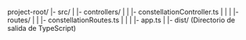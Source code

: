 project-root/
|- src/
| |- controllers/
| | |- constellationController.ts
| |
| |- routes/
| | |- constellationRoutes.ts
| |
| |- app.ts
|
|- dist/ (Directorio de salida de TypeScript)
